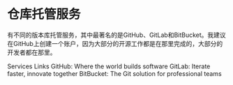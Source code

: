 # 仓库托管服务

有不同的版本库托管服务，其中最著名的是GitHub、GitLab和BitBucket。我建议在GitHub上创建一个账户，因为大部分的开源工作都是在那里完成的，大部分的开发者都在那里。

<ResourceGroupTitle>Services Links</ResourceGroupTitle>
<BadgeLink badgeText='Visit' colorScheme="green" href='https://github.com'>GitHub: Where the world builds software</BadgeLink>
<BadgeLink badgeText='Visit' href='https://gitlab.com'>GitLab: Iterate faster, innovate together</BadgeLink>
<BadgeLink badgeText='Visit' href='https://bitbucket.com'>BitBucket: The Git solution for professional teams</BadgeLink>
